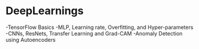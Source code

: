 # DeepLearnings

-TensorFlow Basics
-MLP, Learning rate, Overfitting, and Hyper-parameters
-CNNs, ResNets, Transfer Learning and Grad-CAM
-Anomaly Detection using Autoencoders
